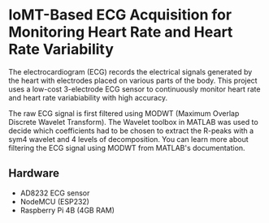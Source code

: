 # IoMT-Based ECG Acquisition for Monitoring Heart Rate and Heart Rate Variability

The electrocardiogram (ECG) records the electrical signals generated by the heart with electrodes placed on various parts of the body. This project uses a low-cost 3-electrode ECG sensor to continuously monitor heart rate and heart rate variabiability with high accuracy. 

The raw ECG signal is first filtered using MODWT (Maximum Overlap Discrete Wavelet Transform). The Wavelet toolbox in MATLAB was used to decide which coefficients had to be chosen to extract the R-peaks with a sym4 wavelet and 4 levels of decomposition. You can learn more about filtering the ECG signal using MODWT from MATLAB's documentation.

## Hardware
* AD8232 ECG sensor
* NodeMCU (ESP232)
* Raspberry Pi 4B (4GB RAM)
